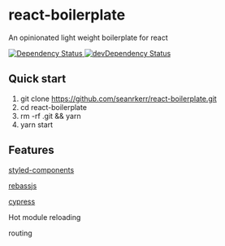 # react-boilerplate

An opinionated light weight boilerplate for react

  <a href="https://david-dm.org/seanrkerr/react-boilerplate">
    <img src="https://david-dm.org/seanrkerr/react-boilerplate.svg" alt="Dependency Status" />
  </a>
  
  <a href="https://david-dm.org/seanrkerr/react-boilerplate#info=devDependencies">
    <img src="https://david-dm.org/seanrkerr/react-boilerplate/dev-status.svg" alt="devDependency Status" />
  </a>

## Quick start

1. git clone https://github.com/seanrkerr/react-boilerplate.git
2. cd react-boilerplate
3. rm -rf .git && yarn
4. yarn start

## Features

[styled-components](https://github.com/styled-components/styled-components)

[rebassjs](https://rebassjs.org/)

[cypress](https://www.cypress.io/)

Hot module reloading

routing
